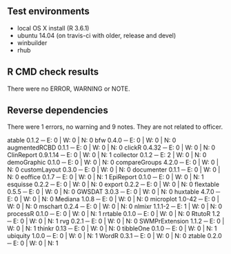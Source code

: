 ## Test environments

- local OS X install (R 3.6.1)
- ubuntu 14.04 (on travis-ci with older, release and devel) 
- winbuilder
- rhub

## R CMD check results

There were no ERROR, WARNING or NOTE.

## Reverse dependencies

There were 1 errors, no warning and 9 notes. They are not related to officer.

atable 0.1.2                  ─ E: 0     | W: 0     | N: 0
bfw 0.4.0                     ─ E: 0     | W: 0     | N: 0
augmentedRCBD 0.1.1           ─ E: 0     | W: 0     | N: 0
clickR 0.4.32                 ─ E: 0     | W: 0     | N: 0
ClinReport 0.9.1.14           ─ E: 0     | W: 0     | N: 1
collector 0.1.2               ─ E: 2     | W: 0     | N: 0
demoGraphic 0.1.0             ─ E: 0     | W: 0     | N: 0
compareGroups 4.2.0           ─ E: 0     | W: 0     | N: 0
customLayout 0.3.0            ─ E: 0     | W: 0     | N: 0
documenter 0.1.1              ─ E: 0     | W: 0     | N: 0
eoffice 0.1.7                 ─ E: 0     | W: 0     | N: 1
EpiReport 0.1.0               ─ E: 0     | W: 0     | N: 1
esquisse 0.2.2                ─ E: 0     | W: 0     | N: 0
export 0.2.2                  ─ E: 0     | W: 0     | N: 0
flextable 0.5.5               ─ E: 0     | W: 0     | N: 0
GWSDAT 3.0.3                  ─ E: 0     | W: 0     | N: 0
huxtable 4.7.0                ─ E: 0     | W: 0     | N: 0
Mediana 1.0.8                 ─ E: 0     | W: 0     | N: 0
microplot 1.0-42              ─ E: 0     | W: 0     | N: 0
mschart 0.2.4                 ─ E: 0     | W: 0     | N: 0
nlmixr 1.1.1-2                ─ E: 1     | W: 0     | N: 0
processR 0.1.0                ─ E: 0     | W: 0     | N: 1
rrtable 0.1.0                 ─ E: 0     | W: 0     | N: 0
RtutoR 1.2                    ─ E: 0     | W: 0     | N: 1
rvg 0.2.1                     ─ E: 0     | W: 0     | N: 0
SWMPrExtension 1.1.2          ─ E: 0     | W: 0     | N: 1
thinkr 0.13                   ─ E: 0     | W: 0     | N: 0
tibbleOne 0.1.0               ─ E: 0     | W: 0     | N: 1
ubiquity 1.0.0                ─ E: 0     | W: 0     | N: 1
WordR 0.3.1                   ─ E: 0     | W: 0     | N: 0
ztable 0.2.0                  ─ E: 0     | W: 0     | N: 1
